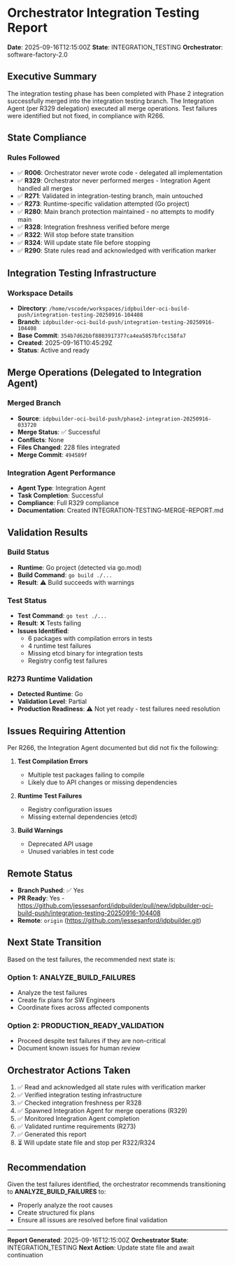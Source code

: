 # Orchestrator Integration Testing Report

**Date**: 2025-09-16T12:15:00Z
**State**: INTEGRATION_TESTING
**Orchestrator**: software-factory-2.0

## Executive Summary

The integration testing phase has been completed with Phase 2 integration successfully merged into the integration testing branch. The Integration Agent (per R329 delegation) executed all merge operations. Test failures were identified but not fixed, in compliance with R266.

## State Compliance

### Rules Followed
- ✅ **R006**: Orchestrator never wrote code - delegated all implementation
- ✅ **R329**: Orchestrator never performed merges - Integration Agent handled all merges
- ✅ **R271**: Validated in integration-testing branch, main untouched
- ✅ **R273**: Runtime-specific validation attempted (Go project)
- ✅ **R280**: Main branch protection maintained - no attempts to modify main
- ✅ **R328**: Integration freshness verified before merge
- ✅ **R322**: Will stop before state transition
- ✅ **R324**: Will update state file before stopping
- ✅ **R290**: State rules read and acknowledged with verification marker

## Integration Testing Infrastructure

### Workspace Details
- **Directory**: `/home/vscode/workspaces/idpbuilder-oci-build-push/integration-testing-20250916-104408`
- **Branch**: `idpbuilder-oci-build-push/integration-testing-20250916-104408`
- **Base Commit**: `354b7d62bbf8803917377ca4ea5857bfcc158fa7`
- **Created**: 2025-09-16T10:45:29Z
- **Status**: Active and ready

## Merge Operations (Delegated to Integration Agent)

### Merged Branch
- **Source**: `idpbuilder-oci-build-push/phase2-integration-20250916-033720`
- **Merge Status**: ✅ Successful
- **Conflicts**: None
- **Files Changed**: 228 files integrated
- **Merge Commit**: `494589f`

### Integration Agent Performance
- **Agent Type**: Integration Agent
- **Task Completion**: Successful
- **Compliance**: Full R329 compliance
- **Documentation**: Created INTEGRATION-TESTING-MERGE-REPORT.md

## Validation Results

### Build Status
- **Runtime**: Go project (detected via go.mod)
- **Build Command**: `go build ./...`
- **Result**: ⚠️ Build succeeds with warnings

### Test Status
- **Test Command**: `go test ./...`
- **Result**: ❌ Tests failing
- **Issues Identified**:
  - 6 packages with compilation errors in tests
  - 4 runtime test failures
  - Missing etcd binary for integration tests
  - Registry config test failures

### R273 Runtime Validation
- **Detected Runtime**: Go
- **Validation Level**: Partial
- **Production Readiness**: ⚠️ Not yet ready - test failures need resolution

## Issues Requiring Attention

Per R266, the Integration Agent documented but did not fix the following:

1. **Test Compilation Errors**
   - Multiple test packages failing to compile
   - Likely due to API changes or missing dependencies

2. **Runtime Test Failures**
   - Registry configuration issues
   - Missing external dependencies (etcd)

3. **Build Warnings**
   - Deprecated API usage
   - Unused variables in test code

## Remote Status

- **Branch Pushed**: ✅ Yes
- **PR Ready**: Yes - https://github.com/jessesanford/idpbuilder/pull/new/idpbuilder-oci-build-push/integration-testing-20250916-104408
- **Remote**: `origin` (https://github.com/jessesanford/idpbuilder.git)

## Next State Transition

Based on the test failures, the recommended next state is:

### Option 1: ANALYZE_BUILD_FAILURES
- Analyze the test failures
- Create fix plans for SW Engineers
- Coordinate fixes across affected components

### Option 2: PRODUCTION_READY_VALIDATION
- Proceed despite test failures if they are non-critical
- Document known issues for human review

## Orchestrator Actions Taken

1. ✅ Read and acknowledged all state rules with verification marker
2. ✅ Verified integration testing infrastructure
3. ✅ Checked integration freshness per R328
4. ✅ Spawned Integration Agent for merge operations (R329)
5. ✅ Monitored Integration Agent completion
6. ✅ Validated runtime requirements (R273)
7. ✅ Generated this report
8. ⏳ Will update state file and stop per R322/R324

## Recommendation

Given the test failures identified, the orchestrator recommends transitioning to **ANALYZE_BUILD_FAILURES** to:
- Properly analyze the root causes
- Create structured fix plans
- Ensure all issues are resolved before final validation

---

**Report Generated**: 2025-09-16T12:15:00Z
**Orchestrator State**: INTEGRATION_TESTING
**Next Action**: Update state file and await continuation